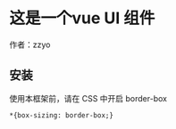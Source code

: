 # 这是一个vue UI 组件

作者：zzyo



## 安装

使用本框架前，请在 CSS 中开启 border-box

```
*{box-sizing: border-box;}
```
